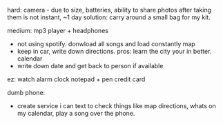 hard:
camera - due to size, batteries, ability to share photos after taking them is not instant, ~1 day
  solution: carry around a small bag for my kit.


medium:
mp3 player + headphones
 - not using spotify. donwload all songs and load constantly
map
 - keep in car, write down directions. pros: learn the city your in better.
calendar
 - write down date and get back to person if available

ez:
watch
alarm clock
notepad + pen
credit card


dumb phone:
 - create service i can text to check things like map directions, whats on my calendar, play a song over the phone.